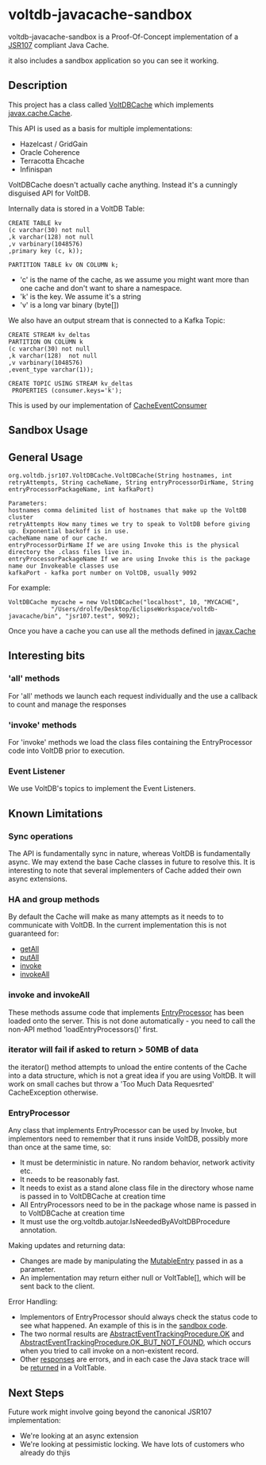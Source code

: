 # voltdb-javacache-sandbox

voltdb-javacache-sandbox is a Proof-Of-Concept implementation of a [JSR107](https://github.com/jsr107/jsr107spec) compliant Java Cache.

it also includes a sandbox application so you can see it working.


## Description

This project has a class called [VoltDBCache](src/org/voltdb/jsr107/VoltDBCache.java) which implements [javax.cache.Cache](https://github.com/jsr107/jsr107spec/blob/master/src/main/java/javax/cache/Cache.java). 

This API is used as a basis for multiple implementations:

* Hazelcast / GridGain
* Oracle Coherence
* Terracotta Ehcache
* Infinispan

VoltDBCache doesn't actually cache anything. Instead it's a cunningly disguised API for VoltDB.

Internally data is stored in a VoltDB Table:

    CREATE TABLE kv 
    (c varchar(30) not null 
    ,k varchar(128) not null 
    ,v varbinary(1048576)
    ,primary key (c, k));

    PARTITION TABLE kv ON COLUMN k;


* 'c' is the name of the cache, as we assume you might want more than one cache and don't want to share a namespace.
* 'k' is the key. We assume it's a string
* 'v' is a long var binary (byte[])

We also have an output stream that is connected to a Kafka Topic:

    CREATE STREAM kv_deltas 
    PARTITION ON COLUMN k 
    (c varchar(30) not null 
    ,k varchar(128)  not null
    ,v varbinary(1048576)
    ,event_type varchar(1));
    
    CREATE TOPIC USING STREAM kv_deltas
     PROPERTIES (consumer.keys='k');

This is used by our implementation of [CacheEventConsumer](src/org/voltdb/jsr107/CacheEventConsumer.java)

## Sandbox Usage



## General Usage

    org.voltdb.jsr107.VoltDBCache.VoltDBCache(String hostnames, int retryAttempts, String cacheName, String entryProcessorDirName, String entryProcessorPackageName, int kafkaPort)
    
    Parameters:
    hostnames comma delimited list of hostnames that make up the VoltDB cluster
    retryAttempts How many times we try to speak to VoltDB before giving up. Exponential backoff is in use.
    cacheName name of our cache.
    entryProcessorDirName If we are using Invoke this is the physical directory the .class files live in.
    entryProcessorPackageName If we are using Invoke this is the package name our Invokeable classes use
    kafkaPort - kafka port number on VoltDB, usually 9092

For example:

    VoltDBCache mycache = new VoltDBCache("localhost", 10, "MYCACHE",
                "/Users/drolfe/Desktop/EclipseWorkspace/voltdb-javacache/bin", "jsr107.test", 9092);

Once you have a cache you can use all the methods defined in [javax.Cache](https://github.com/jsr107/jsr107spec/blob/master/src/main/java/javax/cache/Cache.java)

## Interesting bits

### 'all' methods

For 'all' methods we launch each request individually and the use a callback to count and manage the responses

### 'invoke' methods

For 'invoke' methods we load the class files containing the EntryProcessor code into VoltDB prior to execution.

### Event Listener

We use VoltDB's topics to implement the Event Listeners.

## Known Limitations

### Sync operations

The API is fundamentally sync in nature, whereas VoltDB is fundamentally async. We may extend the base Cache classes in future to resolve this. It is interesting to note that several implementers of Cache added their own async extensions. 

### HA and group methods

By default the Cache will make as many attempts as it needs to to communicate with VoltDB. In the current implementation this is not guaranteed for:

* [getAll](https://github.com/jsr107/jsr107spec/blob/master/src/main/java/javax/cache/Cache.java#L121) 
* [putAll](https://github.com/jsr107/jsr107spec/blob/master/src/main/java/javax/cache/Cache.java#L278)
* [invoke](https://github.com/jsr107/jsr107spec/blob/master/src/main/java/javax/cache/Cache.java#L603)
* [invokeAll](https://github.com/jsr107/jsr107spec/blob/master/src/main/java/javax/cache/Cache.java#L640)

### invoke and invokeAll

These methods assume code that implements [EntryProcessor](https://github.com/jsr107/jsr107spec/blob/master/src/main/java/javax/cache/processor/EntryProcessor.java) has been loaded onto the server. This is not done automatically - you need to call the non-API method 'loadEntryProcessors()' first. 

### iterator will fail if asked to return > 50MB of data

the iterator() method attempts to unload the entire contents of the Cache into a data structure, which is not a great idea if you are using VoltDB. It will work on small caches but throw a 'Too Much Data Requesrted' CacheException otherwise.

### EntryProcessor

Any class that implements EntryProcessor can be used by Invoke,  but implementors need to remember that it runs inside VoltDB, possibly more than once at the same time, so:

* It must be deterministic in nature. No random behavior, network activity etc.
* It needs to be reasonably fast.
* It needs to exist as a stand alone class file in the directory whose name is passed in to VoltDBCache at creation time
* All EntryProcessors need to be in the package whose name is passed in to VoltDBCache at creation time
* It must use the org.voltdb.autojar.IsNeededByAVoltDBProcedure annotation.

Making updates and returning data:

* Changes are made by manipulating the [MutableEntry](https://github.com/jsr107/jsr107spec/blob/master/src/main/java/javax/cache/processor/MutableEntry.java) passed in as a parameter.
* An implementation may return either null or VoltTable[], which will be sent back to the client.

Error Handling:

* Implementors of EntryProcessor should always check the status code to see what happened. An example of this is in the [sandbox code](https://github.com/srmadscience/voltdb-javacache-sandbox/blob/main/demoSrc/org/voltdb/jsr107/sandbox/CacheSandboxThread.java#L250).
* The two normal results are [AbstractEventTrackingProcedure.OK](https://github.com/srmadscience/voltdb-javacache-sandbox/blob/main/serverSrc/jsr107/AbstractEventTrackingProcedure.java#L73) and [AbstractEventTrackingProcedure.OK_BUT_NOT_FOUND](https://github.com/srmadscience/voltdb-javacache-sandbox/blob/main/serverSrc/jsr107/AbstractEventTrackingProcedure.java#L74), which occurs when you tried to call invoke on a non-existent record.
* Other [responses](https://github.com/srmadscience/voltdb-javacache-sandbox/blob/main/serverSrc/jsr107/AbstractEventTrackingProcedure.java#L75) are errors, and in each case the Java stack trace will be [returned](https://github.com/srmadscience/voltdb-javacache-sandbox/blob/main/serverSrc/jsr107/Invoke.java#L102) in a VoltTable.


## Next Steps

Future work might involve going beyond the canonical JSR107 implementation:

* We're looking at an async extension
* We're looking at pessimistic locking. We have lots of customers who already do thjis

